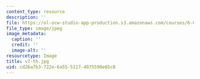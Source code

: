 ```yaml
---
content_type: resource
description: ''
file: https://ol-ocw-studio-app-production.s3.amazonaws.com/courses/6-004-computation-structures-spring-2017/cd26a7b3722e6a5551174075590e65c8_v7-th.jpg
file_type: image/jpeg
image_metadata:
  caption: ''
  credit: ''
  image-alt: ''
resourcetype: Image
title: v7-th.jpg
uid: cd26a7b3-722e-6a55-5117-4075590e65c8
---
```

